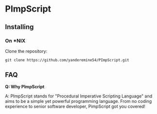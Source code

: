 # PImpScript

## Installing

### On *NIX
Clone the repository:

`git clone https://github.com/yanderemine54/PImpScript.git`

## FAQ
__Q: Why PImpScript__

A: PImpScript stands for "Procedural Imperative Scripting Language" and aims to be a simple yet powerful programming language. From no coding experience to senior software developer, PimpScript got you covered!